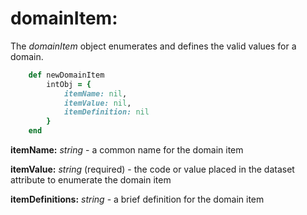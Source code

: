 # domainItem:

The *domainItem* object enumerates and defines the valid values for a domain.

````ruby
    def newDomainItem
        intObj = {
            itemName: nil,
            itemValue: nil,
            itemDefinition: nil
        }
    end
````

__itemName:__ *string* - a common name for the domain item

__itemValue:__ *string* (required) - the code or value placed in the dataset attribute to enumerate the domain item

__itemDefinitions:__ *string* - a brief definition for the domain item
